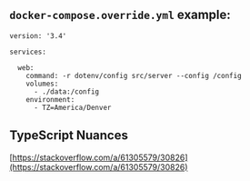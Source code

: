 ## `docker-compose.override.yml` example:

```
version: '3.4'

services:

  web:
    command: -r dotenv/config src/server --config /config
    volumes:
      - ./data:/config
    environment:
      - TZ=America/Denver
```

## TypeScript Nuances

[https://stackoverflow.com/a/61305579/30826](https://stackoverflow.com/a/61305579/30826)
